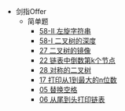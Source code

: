 * 剑指Offer
    * 简单题
        * [58-II 左旋字符串](offer/Offer-58-II.md)
        * [58-I 二叉树的深度](offer/Offer-55-I.md)
        * [27 二叉树的镜像](offer/Offer-27.md)
        * [22 链表中倒数第k个节点](offer/Offer-22.md)
        * [28 对称的二叉树](offer/Offer-28.md)
        * [17 打印从1到最大的n位数](offer/Offer-17.md)
        * [05 替换空格](offer/Offer-05.md)
        * [06 从尾到头打印链表](offer/Offer-06.md)